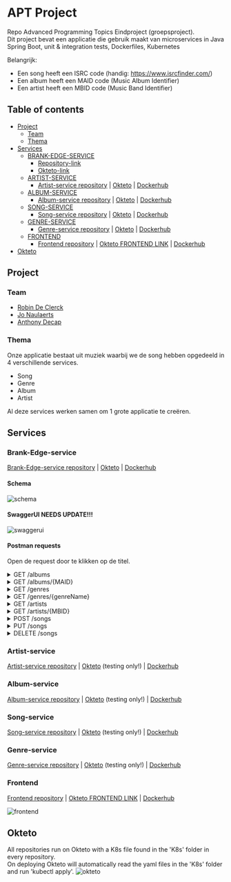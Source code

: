 # APT Project
Repo Advanced Programming Topics Eindproject (groepsproject).\
Dit project bevat een applicatie die gebruik maakt van microservices in Java Spring Boot, unit & integration tests, Dockerfiles, Kubernetes

Belangrijk:
- Een song heeft een ISRC code (handig: https://www.isrcfinder.com/)
- Een album heeft een MAID code (Music Album Identifier)
- Een artist heeft een MBID code (Music Band Identifier)

## Table of contents

- [Project](#project)
  - [Team](#team)
  - [Thema](#thema)
- [Services](#services)
  - [BRANK-EDGE-SERVICE](#brank-edge-service)
    - [Repository-link](https://github.com/RobinDeClerck/brank-edge-service)
    - [Okteto-link](https://brank-edge-service-server-robindeclerck.cloud.okteto.net/)
  - [ARTIST-SERVICE](#brank-edge-service)
    - [Artist-service repository](https://github.com/RobinDeClerck/artist-service) |
      [Okteto](https://artist-service-server-robindeclerck.cloud.okteto.net) |
      [Dockerhub](https://hub.docker.com/repository/docker/robindeclerck/artist-service)
  - [ALBUM-SERVICE](#album-service)
    - [Album-service repository](https://github.com/RobinDeClerck/album-service) |
      [Okteto](https://album-service-server-robindeclerck.cloud.okteto.net) |
      [Dockerhub](https://hub.docker.com/repository/docker/robindeclerck/album-service)
  - [SONG-SERVICE](#song-service)
    - [Song-service repository](https://github.com/anthonydecap/service-song) |
      [Okteto](https://song-service-server-robindeclerck.cloud.okteto.net/) |
      [Dockerhub](https://hub.docker.com/r/realnigel/song-service)
  - [GENRE-SERVICE](#genre-service)
    - [Genre-service repository](https://github.com/JoNaulaerts/genre-service) |
      [Okteto](https://genre-service-server-robindeclerck.cloud.okteto.net/) |
      [Dockerhub](https://hub.docker.com/r/jonaulaerts/genre-service)
  - [FRONTEND](#frontend)
    - [Frontend repository](https://github.com/RobinDeClerck/music-frontend) |
      [Okteto FRONTEND LINK](https://frontend-server-robindeclerck.cloud.okteto.net/) |
      [Dockerhub](https://hub.docker.com/repository/docker/robindeclerck/music-frontend)
- [Okteto](#okteto)


## Project

### Team

- [Robin De Clerck](https://github.com/RobinDeClerck)
- [Jo Naulaerts](https://github.com/JoNaulaerts)
- [Anthony Decap](https://github.com/anthonydecap)

### Thema

Onze applicatie bestaat uit muziek waarbij we de song hebben opgedeeld in 4 verschillende services.
- Song
- Genre
- Album
- Artist
 
Al deze services werken samen om 1 grote applicatie te creëren.

## Services

### Brank-Edge-service

[Brank-Edge-service repository](https://github.com/RobinDeClerck/brank-edge-service) |
[Okteto](https://brank-edge-service-server-robindeclerck.cloud.okteto.net/) |
[Dockerhub](https://hub.docker.com/repository/docker/robindeclerck/brank-edge-service)

#### Schema

![schema](https://cdn.discordapp.com/attachments/668890794882629662/928740542244880474/APT-Schema.png)

#### SwaggerUI NEEDS UPDATE!!!

![swaggerui](https://cdn.discordapp.com/attachments/668890794882629662/928743967879745547/swaggerui.PNG)


#### Postman requests

Open de request door te klikken op de titel.
<details><summary>GET /albums</summary>

Used: [https://brank-edge-service-server-robindeclerck.cloud.okteto.net/albums](https://brank-edge-service-server-robindeclerck.cloud.okteto.net/albums)



</details>

<details><summary>GET /albums/{MAID}</summary>

Used: [https://brank-edge-service-server-robindeclerck.cloud.okteto.net/albums/dd7e7ced-a44d-4ce5-9654-c60a0d71fc51](https://brank-edge-service-server-robindeclerck.cloud.okteto.net/albums/dd7e7ced-a44d-4ce5-9654-c60a0d71fc51) 

```json
{
    "name": "Typhoons",
    "image": "https://i.scdn.co/image/ab67616d00001e02712b9c0f9a8d380e26a95c1c",
    "genre": "Rock",
    "artist": {
        "id": "61d742963c4cd92feb017481",
        "name": "Royal Blood",
        "type": "Rock duo",
        "originCountry": "United Kingdom",
        "members": [
            "Mike Kerr",
            "Ben Thatcher"
        ],
        "bannerImage": "https://i.scdn.co/image/ab676186000010164ecf014fa786e9c5dfffe37c",
        "mbid": "aa62b28e-b6d4-4086-91d4-e5fac1ed56f3"
    },
    "songs": [
        {
            "id": "61d742a0e3506c28e7334b5b",
            "genre": "Rock",
            "title": "Trouble’s Coming",
            "length": 228,
            "url": "6voIJ7OWwRabSZDC77D5Hp",
            "maid": "dd7e7ced-a44d-4ce5-9654-c60a0d71fc51",
            "mbid": "aa62b28e-b6d4-4086-91d4-e5fac1ed56f3",
            "isrc": "GBAHT2000193"
        },
        {
            "id": "61d742a0e3506c28e7334b5c",
            "genre": "Rock",
            "title": "Oblivion",
            "length": 161,
            "url": "3Ye5icBka8ODjcaEQakPvZ",
            "maid": "dd7e7ced-a44d-4ce5-9654-c60a0d71fc51",
            "mbid": "aa62b28e-b6d4-4086-91d4-e5fac1ed56f3",
            "isrc": "GBAHT2001120"
        },
        {
            "id": "61d742a0e3506c28e7334b5d",
            "genre": "Rock",
            "title": "Typhoons",
            "length": 236,
            "url": "5aFGo8wHEntVxFI8IF7Wuj",
            "maid": "dd7e7ced-a44d-4ce5-9654-c60a0d71fc51",
            "mbid": "aa62b28e-b6d4-4086-91d4-e5fac1ed56f3",
            "isrc": "GBAHT2001121"
        },
        {
            "id": "61d742a0e3506c28e7334b5e",
            "genre": "Rock",
            "title": "Who Needs Friends",
            "length": 190,
            "url": "7AXoSHtReIvoJPi5XKXecl",
            "maid": "dd7e7ced-a44d-4ce5-9654-c60a0d71fc51",
            "mbid": "aa62b28e-b6d4-4086-91d4-e5fac1ed56f3",
            "isrc": "GBAHT2001122"
        },
        {
            "id": "61d742a0e3506c28e7334b5f",
            "genre": "Rock",
            "title": "Million and One",
            "length": 258,
            "url": "7AXoSHtReIvoJPi5XKXecl",
            "maid": "dd7e7ced-a44d-4ce5-9654-c60a0d71fc51",
            "mbid": "aa62b28e-b6d4-4086-91d4-e5fac1ed56f3",
            "isrc": "GBAHT2001123"
        },
        {
            "id": "61d742a0e3506c28e7334b60",
            "genre": "Rock",
            "title": "Limbo",
            "length": 293,
            "url": "1P8BrsNLHWO5R0cK6zvyhc",
            "maid": "dd7e7ced-a44d-4ce5-9654-c60a0d71fc51",
            "mbid": "aa62b28e-b6d4-4086-91d4-e5fac1ed56f3",
            "isrc": "GBAHT2001124"
        },
        {
            "id": "61d742a0e3506c28e7334b61",
            "genre": "Rock",
            "title": "Either You Want It",
            "length": 180,
            "url": "1P8BrsNLHWO5R0cK6zvyhc",
            "maid": "dd7e7ced-a44d-4ce5-9654-c60a0d71fc51",
            "mbid": "aa62b28e-b6d4-4086-91d4-e5fac1ed56f3",
            "isrc": "GBAHT2001125"
        },
        {
            "id": "61d742a0e3506c28e7334b62",
            "genre": "Rock",
            "title": "Boilermaker",
            "length": 209,
            "url": "27BEATf1JFhKDmwJdpGVSk",
            "maid": "dd7e7ced-a44d-4ce5-9654-c60a0d71fc51",
            "mbid": "aa62b28e-b6d4-4086-91d4-e5fac1ed56f3",
            "isrc": "GBAHT2001126"
        },
        {
            "id": "61d742a0e3506c28e7334b63",
            "genre": "Rock",
            "title": "Mad Visions",
            "length": 189,
            "url": "3S66ufJ1RdjOKf2azjXWjI",
            "maid": "dd7e7ced-a44d-4ce5-9654-c60a0d71fc51",
            "mbid": "aa62b28e-b6d4-4086-91d4-e5fac1ed56f3",
            "isrc": "GBAHT2001127"
        },
        {
            "id": "61d742a1e3506c28e7334b64",
            "genre": "Rock",
            "title": "Hold On",
            "length": 194,
            "url": "5rUGbardlhPNzbHH3qOEOk",
            "maid": "dd7e7ced-a44d-4ce5-9654-c60a0d71fc51",
            "mbid": "aa62b28e-b6d4-4086-91d4-e5fac1ed56f3",
            "isrc": "GBAHT2001128"
        },
        {
            "id": "61d742a1e3506c28e7334b65",
            "genre": "Rock",
            "title": "All We Have Is Now",
            "length": 213,
            "url": "4CUyNgMxAFKFEf1KrbAEbY",
            "maid": "dd7e7ced-a44d-4ce5-9654-c60a0d71fc51",
            "mbid": "aa62b28e-b6d4-4086-91d4-e5fac1ed56f3",
            "isrc": "GBAHT2001129"
        }
    ],
    "release": "2021-04-30",
    "maid": "dd7e7ced-a44d-4ce5-9654-c60a0d71fc51"
}
```

</details>

<details><summary>GET /genres</summary>

Used: [https://brank-edge-service-server-robindeclerck.cloud.okteto.net/genres](https://brank-edge-service-server-robindeclerck.cloud.okteto.net/genres)

```json
[
  {
    "id": "61d7429ce40c25722ecaf15f",
    "genreName": "Rock",
    "description": "Rock music is a broad genre of popular music that originated as \"rock and roll\" in the United States in the late 1940s and early 1950s, developing into a range of different styles in the mid-1960s and later, particularly in the United States and the United Kingdom."
  },
  {
    "id": "61d7429ce40c25722ecaf160",
    "genreName": "Heavy Metal",
    "description": "Heavy metal (or simply metal) is a genre of rock music that developed in the late 1960s and early 1970s, largely in the United Kingdom and the United States."
  },
  {
    "id": "61d7429de40c25722ecaf161",
    "genreName": "Pop",
    "description": "Pop is a genre of popular music that originated in its modern form during the mid-1950s in the United States and the United Kingdom."
  },
  {
    "id": "61d7429de40c25722ecaf162",
    "genreName": "Blues",
    "description": "Blues is a music genre and musical form which was originated in the Deep South of the United States around the 1860s by African-Americans from roots in African-American work songs and spirituals."
  },
  {
    "id": "61d7429de40c25722ecaf163",
    "genreName": "Punk rock",
    "description": "Punk rock (or simply punk) is a music genre that emerged in the mid-1970s. Rooted in 1960s garage rock, punk bands rejected the perceived excesses of mainstream 1970s rock."
  },
  {
    "id": "61d7429de40c25722ecaf164",
    "genreName": "Jazz",
    "description": "Jazz is a music genre that originated in the African-American communities of New Orleans, Louisiana, United States, in the late 19th and early 20th centuries, with its roots in blues and ragtime."
  },
  {
    "id": "61d7429de40c25722ecaf165",
    "genreName": "Grunge",
    "description": "Grunge (sometimes referred to as the Seattle sound) is an alternative rock genre and subculture that emerged during the mid-1980s in the American Pacific Northwest state of Washington, particularly in Seattle and nearby towns."
  },
  {
    "id": "61d7429de40c25722ecaf166",
    "genreName": "New wave",
    "description": "New wave is a broad music genre that encompasses numerous pop-oriented styles from the late 1970s and the 1980s. It was originally used as a catch-all for the music that emerged after punk rock, including punk itself, but may be viewed retrospectively as a more accessible counterpart of post-punk."
  }
]
```

</details>
<details><summary>GET /genres/{genreName}</summary>

Used: [https://brank-edge-service-server-robindeclerck.cloud.okteto.net/genres/Rock](https://brank-edge-service-server-robindeclerck.cloud.okteto.net/genres/Rock)

```json
{
  "id": null,
  "genreName": "Rock",
  "description": "Rock music is a broad genre of popular music that originated as \"rock and roll\" in the United States in the late 1940s and early 1950s, developing into a range of different styles in the mid-1960s and later, particularly in the United States and the United Kingdom."
}
```

</details>
<details><summary>GET /artists</summary>

```json
[
  {
    "id": "61d742963c4cd92feb017480",
    "name": "The Police",
    "type": "Rock band",
    "originCountry": "United Kingdom",
    "members": [
      "Sting",
      "Stewart Copeland",
      "Andy Summers",
      "Henry Padovani"
    ],
    "bannerImage": "https://i.scdn.co/image/ab67618600001016af496a5f2377f1149d2a5cf3",
    "mbid": "9e0e2b01-41db-4008-bd8b-988977d6019a"
  },
  {
    "id": "61d742963c4cd92feb017481",
    "name": "Royal Blood",
    "type": "Rock duo",
    "originCountry": "United Kingdom",
    "members": [
      "Mike Kerr",
      "Ben Thatcher"
    ],
    "bannerImage": "https://i.scdn.co/image/ab676186000010164ecf014fa786e9c5dfffe37c",
    "mbid": "aa62b28e-b6d4-4086-91d4-e5fac1ed56f3"
  },
  {
    "id": "61d742963c4cd92feb017482",
    "name": "Muse",
    "type": "Rock band",
    "originCountry": "United Kingdom",
    "members": [
      "Matt Bellamy",
      "Chris Wolstenholme",
      "Dominic Howard"
    ],
    "bannerImage": "https://i.scdn.co/image/ab67618600001016ef59f1c62339f247d38ded80",
    "mbid": "9c9f1380-2516-4fc9-a3e6-f9f61941d090"
  },
  {
    "id": "61d742963c4cd92feb017483",
    "name": "Red Hot Chili Peppers",
    "type": "Rock band",
    "originCountry": "California",
    "members": [
      "Anthony Kiedis",
      "John Frusciante",
      "Dave Navarro",
      "Chad Smith",
      "Flea",
      "Josh Klinghoffer",
      "Hillel Slovak",
      "Jack Irons",
      "Jack Sherman",
      "Cliff Martinez",
      "Arik Marshall",
      "D.H. Peligro",
      "Jesse Tobias",
      "DeWayne McKnight"
    ],
    "bannerImage": "https://i.scdn.co/image/ab676186000010168de7d477c0febe421ea84332",
    "mbid": "8bfac288-ccc5-448d-9573-c33ea2aa5c30"
  },
  {
    "id": "61d742963c4cd92feb017484",
    "name": "R.E.M.",
    "type": "Rock band",
    "originCountry": "Georgia",
    "members": [
      "Michael Stipe",
      "Peter Buck",
      "Bill Berry",
      "Mike Mills"
    ],
    "bannerImage": "https://i.scdn.co/image/ab67618600001016c210c5b1c9b555891662e79f",
    "mbid": "ea4dfa26-f633-4da6-a52a-f49ea4897b58"
  },
  {
    "id": "61d742973c4cd92feb017485",
    "name": "Radiohead",
    "type": "Rock band",
    "originCountry": "United Kingdom",
    "members": [
      "Thom Yorke",
      "Jonny Greenwood",
      "Ed O'Brien",
      "Colin Greenwood",
      "Philip Selway"
    ],
    "bannerImage": "https://i.scdn.co/image/ab676186000010161802a4cbec82e078cc15cbb0",
    "mbid": "a74b1b7f-71a5-4011-9441-d0b5e4122711"
  }
]
```

</details>

<details><summary>GET /artists/{MBID}</summary>

```json
{
  "id": "61d742963c4cd92feb017480",
  "name": "The Police",
  "type": "Rock band",
  "originCountry": "United Kingdom",
  "members": [
    "Sting",
    "Stewart Copeland",
    "Andy Summers",
    "Henry Padovani"
  ],
  "bannerImage": "https://i.scdn.co/image/ab67618600001016af496a5f2377f1149d2a5cf3",
  "mbid": "9e0e2b01-41db-4008-bd8b-988977d6019a"
}
```

</details>

<details><summary>POST /songs</summary>

</details>

<details><summary>PUT /songs</summary>

</details>

<details><summary>DELETE /songs</summary>

</details>

### Artist-service

[Artist-service repository](https://github.com/RobinDeClerck/artist-service) |
[Okteto](https://artist-service-server-robindeclerck.cloud.okteto.net) (testing only!) |
[Dockerhub](https://hub.docker.com/repository/docker/robindeclerck/artist-service)

### Album-service

[Album-service repository](https://github.com/RobinDeClerck/album-service) |
[Okteto](https://album-service-server-robindeclerck.cloud.okteto.net) (testing only!) |
[Dockerhub](https://hub.docker.com/repository/docker/robindeclerck/album-service)

### Song-service

[Song-service repository](https://github.com/anthonydecap/service-song) |
[Okteto](https://song-service-server-robindeclerck.cloud.okteto.net/) (testing only!) |
[Dockerhub](https://hub.docker.com/r/realnigel/song-service)

### Genre-service

[Genre-service repository](https://github.com/JoNaulaerts/genre-service) |
[Okteto](https://genre-service-server-robindeclerck.cloud.okteto.net/) (testing only!) |
[Dockerhub](https://hub.docker.com/r/jonaulaerts/genre-service)

### Frontend

[Frontend repository](https://github.com/RobinDeClerck/music-frontend) |
[Okteto FRONTEND LINK](https://frontend-server-robindeclerck.cloud.okteto.net/) |
[Dockerhub](https://hub.docker.com/repository/docker/robindeclerck/music-frontend)

![frontend](https://cdn.discordapp.com/attachments/668890794882629662/928774887521288292/frontend.PNG)

## Okteto

All repositories run on Okteto with a K8s file found in the 'K8s' folder in every repository.\
On deploying Okteto will automatically read the yaml files in the 'K8s' folder and run 'kubectl apply'.
![okteto](https://cdn.discordapp.com/attachments/668890794882629662/928775961707700254/okteto-deployments.PNG)

